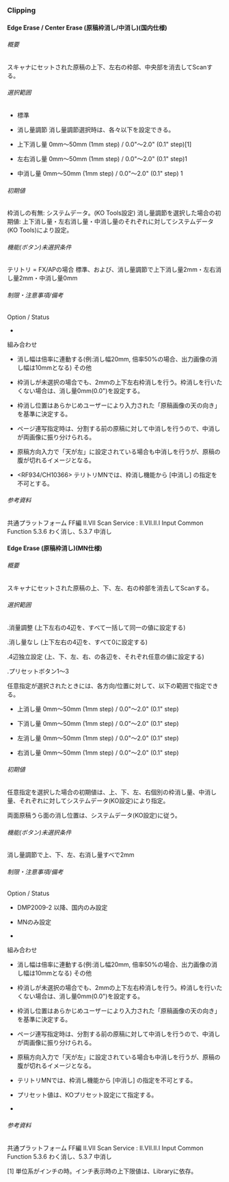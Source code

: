 ###  Clipping

####  Edge Erase / Center Erase (原稿枠消し/中消し)(国内仕様)
###### 概要
スキャナにセットされた原稿の上下、左右の枠部、中央部を消去してScanする。
###### 選択範囲

-   標準

-   消し量調節
消し量調節選択時は、各々以下を設定できる。

-   上下消し量 0mm～50mm (1mm step) / 0.0"～2.0" (0.1" step)[1]

-   左右消し量 0mm～50mm (1mm step) / 0.0"～2.0" (0.1" step)1

-   中消し量 0mm～50mm (1mm step) / 0.0"～2.0" (0.1" step) 1
###### 初期値
枠消しの有無: システムデータ。(KO Tools設定)
消し量調節を選択した場合の初期値:
上下消し量・左右消し量・中消し量のそれぞれに対してシステムデータ(KO
Tools)により設定。
###### 機能(ボタン)未選択条件
テリトリ = FX/APの場合
標準、および、消し量調節で上下消し量2mm・左右消し量2mm・中消し量0mm
###### 制限・注意事項/備考
Option / Status

-   
組み合わせ

-   消し幅は倍率に連動する(例:消し幅20mm,
    倍率50%の場合、出力画像の消し幅は10mmとなる)
その他

-   枠消しが未選択の場合でも、2mmの上下左右枠消しを行う。枠消しを行いたくない場合は、消し量0mm(0.0")を設定する。

-   枠消し位置はあらかじめユーザーにより入力された「原稿画像の天の向き」を基準に決定する。

-   ページ連写指定時は、分割する前の原稿に対して中消しを行うので、中消しが両画像に振り分けられる。

-   原稿方向入力で「天が左」に設定されている場合も中消しを行うが、原稿の腹が切れるイメージとなる。

-   <RF934/CH10366> テリトリMNでは、枠消し機能から
    \[中消し\] の指定を不可とする。
###### 参考資料
共通プラットフォーム FF編 II.VII Scan Service : II.VII.II.I Input
Common Function 5.3.6 わく消し、5.3.7 中消し

#### Edge Erase (原稿枠消し)(MN仕様)
###### 概要
スキャナにセットされた原稿の上、下、左、右の枠部を消去してScanする。
###### 選択範囲

.消量調整 (上下左右の4辺を、すべて一括して同一の値に設定する)

.消し量なし (上下左右の4辺を、すべて0に設定する)

.4辺独立設定 (上、下、左、右、の各辺を、それぞれ任意の値に設定する)

.プリセットボタン1～3

任意指定が選択されたときには、各方向/位置に対して、以下の範囲で指定できる。

-   上消し量 0mm～50mm (1mm step) / 0.0"～2.0" (0.1" step)

-   下消し量 0mm～50mm (1mm step) / 0.0"～2.0" (0.1" step)

-   左消し量 0mm～50mm (1mm step) / 0.0"～2.0" (0.1" step)

-   右消し量 0mm～50mm (1mm step) / 0.0"～2.0" (0.1" step)
###### 初期値

任意指定を選択した場合の初期値は、上、下、左、右個別の枠消し量、中消し量、それぞれに対してシステムデータ(KO設定)により指定。

両面原稿うら面の消し位置は、システムデータ(KO設定)に従う。
###### 機能(ボタン)未選択条件
消し量調節で上、下、左、右消し量すべで2mm
###### 制限・注意事項/備考
Option / Status

-   DMP2009-2 <CH15914>以降、国内のみ設定

-   MNのみ設定

-   
組み合わせ

-   消し幅は倍率に連動する(例:消し幅20mm,
    倍率50%の場合、出力画像の消し幅は10mmとなる)
その他

-   枠消しが未選択の場合でも、2mmの上下左右枠消しを行う。枠消しを行いたくない場合は、消し量0mm(0.0")を設定する。

-   枠消し位置はあらかじめユーザーにより入力された「原稿画像の天の向き」を基準に決定する。

-   ページ連写指定時は、分割する前の原稿に対して中消しを行うので、中消しが両画像に振り分けられる。

-   原稿方向入力で「天が左」に設定されている場合も中消しを行うが、原稿の腹が切れるイメージとなる。

-   <RF934CH10366> テリトリMNでは、枠消し機能から
    \[中消し\] の指定を不可とする。

-   プリセット値は、KOプリセット設定にて指定する。

-   
###### 参考資料
共通プラットフォーム FF編 II.VII Scan Service : II.VII.II.I Input
Common Function 5.3.6 わく消し、5.3.7 中消し

[1] 単位系がインチの時。インチ表示時の上下限値は、Libraryに依存。